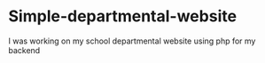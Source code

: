 # Simple-departmental-website
I was working on my school departmental website using php for my backend
